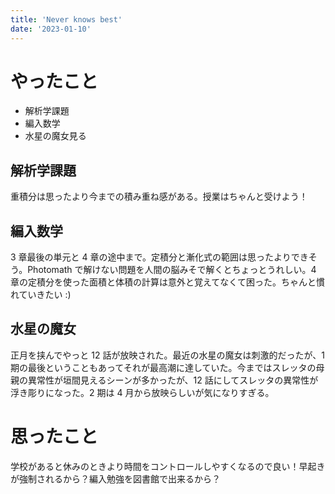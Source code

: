 ```yaml
---
title: 'Never knows best'
date: '2023-01-10'
---
```


# やったこと

- 解析学課題
- 編入数学
- 水星の魔女見る

## 解析学課題

重積分は思ったより今までの積み重ね感がある。授業はちゃんと受けよう！

## 編入数学

3 章最後の単元と 4 章の途中まで。定積分と漸化式の範囲は思ったよりできそう。Photomath で解けない問題を人間の脳みそで解くとちょっとうれしい。4 章の定積分を使った面積と体積の計算は意外と覚えてなくて困った。ちゃんと慣れていきたい :)

## 水星の魔女

正月を挟んでやっと 12 話が放映された。最近の水星の魔女は刺激的だったが、1 期の最後ということもあってそれが最高潮に達していた。今まではスレッタの母親の異常性が垣間見えるシーンが多かったが、12 話にしてスレッタの異常性が浮き彫りになった。2 期は 4 月から放映らしいが気になりすぎる。

# 思ったこと

学校があると休みのときより時間をコントロールしやすくなるので良い！早起きが強制されるから？編入勉強を図書館で出来るから？
